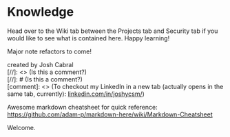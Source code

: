 # Knowledge

Head over to the Wiki tab between the Projects tab and Security tab if you would like to see what is contained here. Happy learning!

Major note refactors to come!

created by Josh Cabral <br>
[//]: <> (Is this a comment?) <br>
[//]: # (Is this a comment?) <br>
[comment]: <> (To checkout my LinkedIn in a new tab (actually opens in the same tab, currently): <a href="https://www.linkedin.com/in/joshycsm/" target="_blank">linkedin.com/in/joshycsm/</a>)

Awesome markdown cheatsheet for quick reference: https://github.com/adam-p/markdown-here/wiki/Markdown-Cheatsheet

Welcome.   
    
   
 
